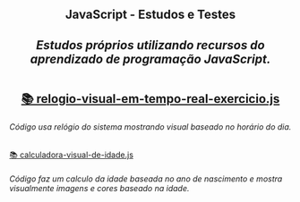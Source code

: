 <h2 align="center">JavaScript - Estudos e Testes
<i><h4 align="center">Estudos próprios utilizando recursos do aprendizado de programação JavaScript.</i> 


##   

[📚 relogio-visual-em-tempo-real-exercicio.js](https://github.com/LucasABFranco/JavaScript_Estudos_e_Testes/blob/main/script-relogio-visual-em-tempo-real-exercicio.js)<h6>Código usa relógio do sistema mostrando visual baseado no horário do dia.</h6>
[📚 calculadora-visual-de-idade.js](https://github.com/LucasABFranco/JavaScript_Estudos_e_Testes/blob/main/JS-calculadora-visual-de-idade.js)<h6>Código faz um calculo da idade baseada no ano de nascimento e mostra visualmente imagens e cores baseado na idade.</h6>
